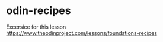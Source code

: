 # odin-recipes
Excersice for this lesson https://www.theodinproject.com/lessons/foundations-recipes
